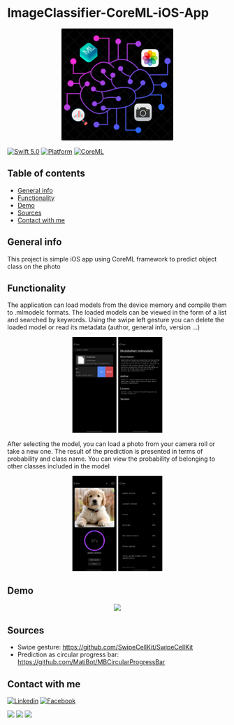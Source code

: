 # ImageClassifier-CoreML-iOS-App

<p align="center"><img src="ImageClassifier/Assets.xcassets/AppIcon.appiconset/1024.png" width="256" height="256" /></p>

[![Swift 5.0](https://img.shields.io/badge/Swift-5.0+-orange.svg?style=flat)](https://developer.apple.com/swift/)
[![Platform](https://img.shields.io/badge/iOS-12.1+-blue.svg?style=flat)](https://developer.apple.com/swift/)
[![CoreML](https://img.shields.io/badge/Framework-CoreML-green.svg?style=flat)](https://developer.apple.com/documentation/coreml)

## Table of contents
* [General info](#general-info)
* [Functionality](#functionality)
* [Demo](#demo)
* [Sources](#sources)
* [Contact with me](#contactwithme)

## General info
This project is simple iOS app using CoreML framework to predict object class on the photo

## Functionality

The application can load models from the device memory and compile them to .mlmodelc formats. The loaded models can be viewed in the form of a list and searched by keywords. Using the swipe left gesture you can delete the loaded model or read its metadata (author, general info, version ...)

<p align="center"> <img src="Screenshots/screenshot2.png"{:height="20%" width="20%"} />
                   <img src="Screenshots/screenshot3.png"{:height="20%" width="20%"} /> </p>
		   
After selecting the model, you can load a photo from your camera roll or take a new one. The result of the prediction is presented in terms of probability and class name. You can view the probability of belonging to other classes included in the model

<p align="center"> <img src="Screenshots/screenshot4.png"{:height="20%" width="20%"} />
                   <img src="Screenshots/screenshot5.png"{:height="20%" width="20%"} /> </p>

## Demo

<p align="center"> <img src="Screenshots/demo_animation.gif" {:height="20%" width="20%"} /> </p>

## Sources
* Swipe gesture: https://github.com/SwipeCellKit/SwipeCellKit
* Prediction as circular progress bar: https://github.com/MatiBot/MBCircularProgressBar

## Contact with me
[![Linkedin](https://img.shields.io/badge/Linkedin-@mnowak061-blue.svg?style=flat)](www.linkedin.com/in/michał-nowak-53075a17a)
[![Facebook](https://img.shields.io/badge/Facebook-@mnowak061-blue.svg?style=flat)](https://www.facebook.com/mnowak061/)

<p align="left"> <img src="https://i.imgur.com/Ba61VxB.png"{:height="10%" width="10%"} />
		 <img src="https://i.imgur.com/MYo1OfP.png"{:height="10%" width="10%"} />
		 <img src="https://i.imgur.com/9KYCrE2.png"{:height="10%" width="10%"} </p>
